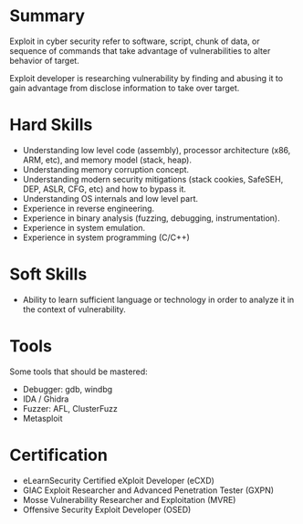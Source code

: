 # Summary

Exploit in cyber security refer to software, script, chunk of data, or sequence of commands that take advantage of vulnerabilities to alter behavior of target. 

Exploit developer is researching vulnerability by finding and abusing it to gain advantage from disclose information to take over target.

# Hard Skills

- Understanding low level code (assembly), processor architecture (x86, ARM, etc), and memory model (stack, heap).
- Understanding memory corruption concept.
- Understanding modern security mitigations (stack cookies, SafeSEH, DEP, ASLR, CFG, etc) and how to bypass it.
- Understanding OS internals and low level part.
- Experience in reverse engineering.
- Experience in binary analysis (fuzzing, debugging, instrumentation).
- Experience in system emulation.
- Experience in system programming (C/C++)

# Soft Skills

- Ability to learn sufficient language or technology in order to analyze it in the context of vulnerability.

# Tools

Some tools that should be mastered:
- Debugger: gdb, windbg
- IDA / Ghidra
- Fuzzer: AFL, ClusterFuzz
- Metasploit

# Certification

- eLearnSecurity Certified eXploit Developer (eCXD)
- GIAC Exploit Researcher and Advanced Penetration Tester (GXPN)
- Mosse Vulnerability Researcher and Exploitation (MVRE)
- Offensive Security Exploit Developer (OSED)